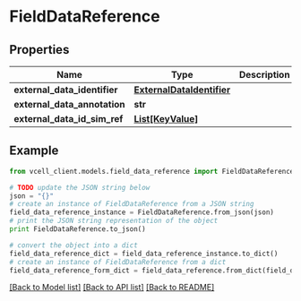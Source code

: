 # FieldDataReference


## Properties
Name | Type | Description | Notes
------------ | ------------- | ------------- | -------------
**external_data_identifier** | [**ExternalDataIdentifier**](ExternalDataIdentifier.md) |  | [optional] 
**external_data_annotation** | **str** |  | [optional] 
**external_data_id_sim_ref** | [**List[KeyValue]**](KeyValue.md) |  | [optional] 

## Example

```python
from vcell_client.models.field_data_reference import FieldDataReference

# TODO update the JSON string below
json = "{}"
# create an instance of FieldDataReference from a JSON string
field_data_reference_instance = FieldDataReference.from_json(json)
# print the JSON string representation of the object
print FieldDataReference.to_json()

# convert the object into a dict
field_data_reference_dict = field_data_reference_instance.to_dict()
# create an instance of FieldDataReference from a dict
field_data_reference_form_dict = field_data_reference.from_dict(field_data_reference_dict)
```
[[Back to Model list]](../README.md#documentation-for-models) [[Back to API list]](../README.md#documentation-for-api-endpoints) [[Back to README]](../README.md)


